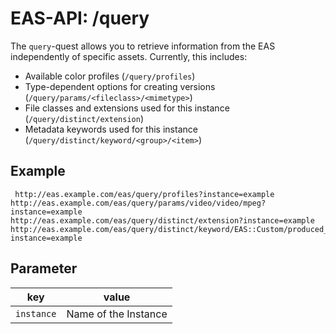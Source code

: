 #  EAS-API: /query

The `query`-quest allows you to retrieve information from the EAS independently of specific assets. Currently, this includes:

* Available color profiles (`/query/profiles`)
* Type-dependent options for creating versions (`/query/params/<fileclass>/<mimetype>`)
* File classes and extensions used for this instance (`/query/distinct/extension`)
* Metadata keywords used for this instance (`/query/distinct/keyword/<group>/<item>`)

##  Example

~~~
 http://eas.example.com/eas/query/profiles?instance=example
http://eas.example.com/eas/query/params/video/video/mpeg?instance=example
http://eas.example.com/eas/query/distinct/extension?instance=example
http://eas.example.com/eas/query/distinct/keyword/EAS::Custom/produced_user?instance=example
~~~


##  Parameter


|key|value|
|---|---|
|`instance`         |Name of the Instance|


 

